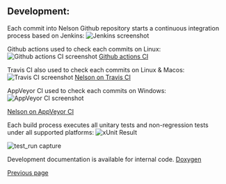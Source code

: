 ## Development:

Each commit into Nelson Github repository starts a continuous integration process based on Jenkins:
![Jenkins screenshot](https://github.com/nelson-lang/nelson-website/raw/master/images/Jenkins.png "Nelson Jenkins")

Github actions used to check each commits on Linux:
![Github actions CI screenshot](https://github.com/nelson-lang/nelson-website/raw/master/images/github_actions.png "Github actions CI")
[Github actions CI](https://github.com/nelson-lang/nelson/actions)

Travis CI also used to check each commits on Linux & Macos:
![Travis CI screenshot](https://github.com/nelson-lang/nelson-website/raw/master/images/travis.png "Travis CI")
[Nelson on Travis CI](https://travis-ci.org/Nelson-numerical-software/nelson)

AppVeyor CI used to check each commits on Windows:
![AppVeyor CI screenshot](https://github.com/nelson-lang/nelson-website/raw/master/images/appveyor.png "AppVeyor CI")

[Nelson on AppVeyor CI](https://ci.appveyor.com/project/Nelson-numerical-software/nelson)

Each build process executes all unitary tests and non-regression tests under all supported platforms:
![xUnit Result](https://github.com/nelson-lang/nelson-website/raw/master/images/xUnit.png "xUnit")

![test_run capture](https://github.com/nelson-lang/nelson-website/raw/master/images/test_run.png "test_run")

Development documentation is available for internal code.
[Doxygen](./doxygen/html/index.html)

[Previous page](README.md)
